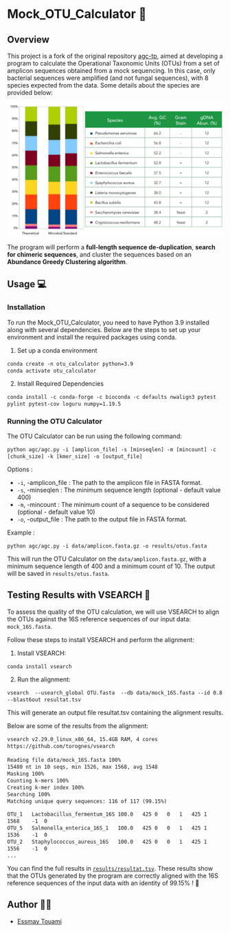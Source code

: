 # Mock_OTU_Calculator 🦠

## Overview
This project is a fork of the original repository [agc-tp](https://github.com/aghozlane/agc-tp), aimed at developing a program to calculate the Operational Taxonomic Units (OTUs) from a set of amplicon sequences obtained from a mock sequencing. In this case, only bacterial sequences were amplified (and not fungal sequences), with 8 species expected from the data. Some details about the species are provided below:

<p align="center">
    <img src="data/Species.png" alt="Species details" width="600" />
</p>

The program will perform a **full-length sequence de-duplication**, **search for chimeric sequences**, and cluster the sequences based on an **Abundance Greedy Clustering algorithm**.

## Usage 💻
### Installation
To run the Mock_OTU_Calculator, you need to have Python 3.9 installed along with several dependencies. Below are the steps to set up your environment and install the required packages using conda.

1. Set up a conda environment
```
conda create -n otu_calculator python=3.9
conda activate otu_calculator
```

2. Install Required Dependencies

```
conda install -c conda-forge -c bioconda -c defaults nwalign3 pytest pylint pytest-cov loguru numpy=1.19.5
```

### Running the OTU Calculator
The OTU Calculator can be run using the following command:

```
python agc/agc.py -i [amplicon_file] -s [minseqlen] -m [mincount] -c [chunk_size] -k [kmer_size] -o [output_file]
```

Options :

 - `-i`, -amplicon_file : The path to the amplicon file in FASTA format.
 - `-s`, -minseqlen : The minimum sequence length (optional - default value 400)
 - `-m`, -mincount : The minimum count of a sequence to be considered (optional - default value 10)
 - `-o`, -output_file : The path to the output file in FASTA format.


Example :
```
python agc/agc.py -i data/amplicon.fasta.gz -o results/otus.fasta
```
This will run the OTU Calculator on the `data/amplicon.fasta.gz`, with a minimum sequence length of 400 and a minimum count of 10. The output will be saved in `results/otus.fasta`.


## Testing Results with VSEARCH 🧪

To assess the quality of the OTU calculation, we will use VSEARCH to align the OTUs against the 16S reference sequences of our input data: `mock_16S.fasta`.

Follow these steps to install VSEARCH and perform the alignment:

1. Install VSEARCH:
```
conda install vsearch
```
2. Run the alignment:
```
vsearch  --usearch_global OTU.fasta  --db data/mock_16S.fasta --id 0.8 --blast6out resultat.tsv
```

This will generate an output file resultat.tsv containing the alignment results.  

Below are some of the results from the alignment:

```
vsearch v2.29.0_linux_x86_64, 15.4GB RAM, 4 cores
https://github.com/torognes/vsearch

Reading file data/mock_16S.fasta 100%  
15480 nt in 10 seqs, min 1526, max 1568, avg 1548
Masking 100% 
Counting k-mers 100% 
Creating k-mer index 100% 
Searching 100%  
Matching unique query sequences: 116 of 117 (99.15%)
```
    
```
OTU_1	Lactobacillus_fermentum_16S	100.0	425	0	0	1	425	1	1568	-1	0
OTU_5	Salmonella_enterica_16S_1	100.0	425	0	0	1	425	1	1536	-1	0
OTU_2	Staphylococcus_aureus_16S	100.0	425	0	0	1	425	1	1556	-1	0
...
```

You can find the full results in [`results/resultat.tsv`](results/resultat.tsv).
These results show that the OTUs generated by the program are correctly aligned with the 16S reference sequences of the input data with an identity of 99.15% ! 🎉


## Author 🧑‍💻
- [Essmay Touami](essmay.touami@etu.u-paris.fr)

